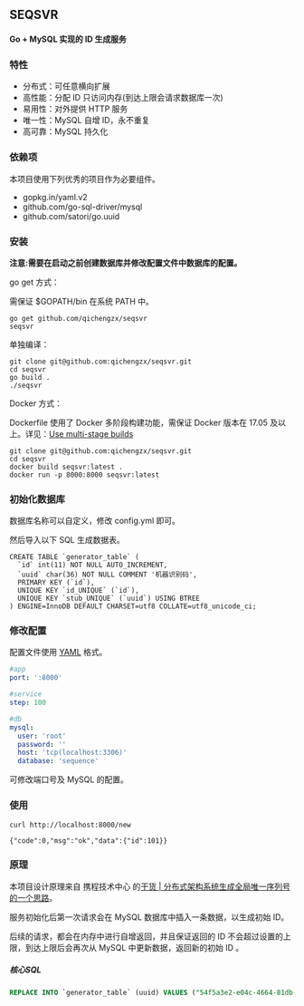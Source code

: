 SEQSVR
---------

#### Go + MySQL 实现的 ID 生成服务

### 特性

* 分布式：可任意横向扩展
* 高性能：分配 ID 只访问内存(到达上限会请求数据库一次)
* 易用性：对外提供 HTTP 服务
* 唯一性：MySQL 自增 ID，永不重复
* 高可靠：MySQL 持久化

### 依赖项

本项目使用下列优秀的项目作为必要组件。

* gopkg.in/yaml.v2
* github.com/go-sql-driver/mysql
* github.com/satori/go.uuid

### 安装

**注意:需要在启动之前创建数据库并修改配置文件中数据库的配置。**

go get 方式：

需保证 $GOPATH/bin 在系统 PATH 中。

```shell
go get github.com/qichengzx/seqsvr
seqsvr
```
单独编译：

```shell
git clone git@github.com:qichengzx/seqsvr.git
cd seqsvr
go build .
./seqsvr
```
Docker 方式：

Dockerfile 使用了 Docker 多阶段构建功能，需保证 Docker 版本在 17.05 及以上。详见：[Use multi-stage builds](https://docs.docker.com/develop/develop-images/multistage-build/)

```shell
git clone git@github.com:qichengzx/seqsvr.git
cd seqsvr
docker build seqsvr:latest .
docker run -p 8000:8000 seqsvr:latest
```

### 初始化数据库

数据库名称可以自定义，修改 config.yml 即可。

然后导入以下 SQL 生成数据表。

```mysql
CREATE TABLE `generator_table` (
  `id` int(11) NOT NULL AUTO_INCREMENT,
  `uuid` char(36) NOT NULL COMMENT '机器识别码',
  PRIMARY KEY (`id`),
  UNIQUE KEY `id_UNIQUE` (`id`),
  UNIQUE KEY `stub_UNIQUE` (`uuid`) USING BTREE
) ENGINE=InnoDB DEFAULT CHARSET=utf8 COLLATE=utf8_unicode_ci;
```

### 修改配置

配置文件使用 [YAML](http://yaml.org/) 格式。

```yaml
#app
port: ':8000'

#service
step: 100

#db
mysql:
  user: 'root'
  password: ''
  host: 'tcp(localhost:3306)'
  database: 'sequence'

```

可修改端口号及 MySQL 的配置。

### 使用

```shell
curl http://localhost:8000/new

{"code":0,"msg":"ok","data":{"id":101}}
```

### 原理

本项目设计原理来自 携程技术中心 的[干货 | 分布式架构系统生成全局唯一序列号的一个思路](https://mp.weixin.qq.com/s/F7WTNeC3OUr76sZARtqRjw)。

服务初始化后第一次请求会在 MySQL 数据库中插入一条数据，以生成初始 ID。

后续的请求，都会在内存中进行自增返回，并且保证返回的 ID 不会超过设置的上限，到达上限后会再次从 MySQL 中更新数据，返回新的初始 ID 。

##### 核心SQL

```sql
REPLACE INTO `generator_table` (uuid) VALUES ("54f5a3e2-e04c-4664-81db-d7f6a1259d01");
```
